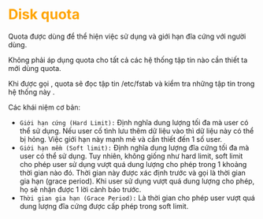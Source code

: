 <h1 style="color:orange">Disk quota</h1>
Quota được dùng để thể hiện việc sử dụng và giới hạn đĩa cứng với người dùng.

Không phải áp dụng quota cho tất cả các hệ thống tập tin nào cần thiết ta mới dùng quota.

Khi được gọi , quota sẽ đọc tập tin /etc/fstab và kiểm tra những tập tin trong hệ thống này .

Các khái niệm cơ bản:
- `Giới hạn cứng (Hard Limit):` Định nghĩa dung lượng tối đa mà user có thể sử dụng. Nếu user cố tình lưu thêm dữ liệu vào thì dữ liệu này có thể bị hỏng. Việc giới hạn này mạnh mẽ và cần thiết đến 1 số user.
- `Giới hạn mềm (Soft limit):` Định nghĩa dung lượng đĩa cứng tối đa mà user có thể sử dụng. Tuy nhiên, không giống như hard limit, soft limit cho phép user sử dụng vượt quá dung lượng cho phép trong 1 khoảng thời gian nào đó. Thời gian này được xác định trước và gọi là thời gian gia hạn (grace period). Khi user sử dụng vượt quá dung lượng cho phép, họ sẽ nhận được 1 lời cảnh báo trước.
- `Thời gian gia hạn (Grace Period):` Là thời gian cho phép user vượt quá dung lượng đĩa cứng được cấp phép trong soft limit.